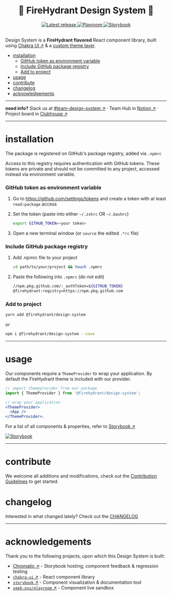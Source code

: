 <h1 align="center">🌈 FireHydrant Design System 🦄</h1>

<div align="center">
    <a href="https://github.com/firehydrant/design-system/releases">
        <img alt="Latest release" src="https://img.shields.io/github/v/release/firehydrant/design-system" />
    </a>
    <a href="https://firehydrant.github.io/design-system/">
       <img alt="Playroom" src="https://img.shields.io/badge/playroom-live-000" />
    </a>
    <a href="https://main--607731addb01d30021caeac2.chromatic.com">
       <img alt="Storybook" src="https://raw.githubusercontent.com/storybooks/brand/master/badge/badge-storybook.svg" />
    </a>
</div>

<br/>

Design System is a **FireHydrant flavored** React component library, built using [Chakra UI ↗️](https://chakra-ui.com/) &amp; a [custom theme layer](./lib/theme/index.js).

- [installation](#installation)
    - [GitHub token as environment variable](#github-token-as-environment-variable)
    - [Include GitHub package registry](#include-github-package-registry)
    - [Add to project](#add-to-project)
- [usage](#usage)
- [contribute](#contribute)
- [changelog](#changelog)
- [acknowledgements](#acknowledgements)

---

**need info?** Slack us at [#team-design-system ↗️](https://firehydrant.slack.com/archives/C01GRKLDRB9) · Team Hub in [Notion ↗️](https://www.notion.so/firehydrant/Design-System-c4e554d509414719908eedb9dcc0c417) · Project board in [Clubhouse ↗️](https://app.clubhouse.io/firehydrant/project/18818/design-system)

---

# installation

The package is registered on GitHub's package registry, added via `.npmrc`

Access to this registry requires authentication with GitHub tokens. These tokens are private and should not be committed to any project, accessed instead via environment variable.

### GitHub token as environment variable

1. Go to https://github.com/settings/tokens and create a token with at least `read:package` access

2. Set the token (paste into either `~/.zshrc` OR `~/.bashrc`)

   ```sh
   export GITHUB_TOKEN=<your token>
   ```

3. Open a new terminal window (or `source` the edited `.*rc` file)

### Include GitHub package registry

1. Add .npmrc file to your project

   ```sh
   cd path/to/your/project && touch .npmrc
   ```

2. Paste the following into `.npmrc` (do not edit)
   ```sh
   //npm.pkg.github.com/:_authToken=${GITHUB_TOKEN}
   @firehydrant:registry=https://npm.pkg.github.com
   ```

### Add to project

```sh
yarn add @firehydrant/design-system
```

_or_

```sh
npm i @firehydrant/design-system --save
```

---

# usage

Our components require a `ThemeProvider` to wrap your application. By default the FireHydrant theme is included with our provider.

```jsx
// import themeprovider from our package
import { ThemeProvider } from '@firehydrant/design-system';

// wrap your application
<ThemeProvider>
  <App />
</ThemeProvider>;
```

For a list of all components & properties, refer to [Storybook ↗️](https://main--607731addb01d30021caeac2.chromatic.com)

[![Storybook](https://raw.githubusercontent.com/storybooks/brand/master/badge/badge-storybook.svg)](https://main--607731addb01d30021caeac2.chromatic.com/)

---

# contribute

We welcome all additions and modifications, check out the [Contribution Guidelines](./CONTRIBUTING.md) to get started.

# changelog

Interested in what changed lately? Check out the [CHANGELOG](./CHANGELOG.md)

---

# acknowledgements

Thank you to the following projects, upon which this Design System is built:

- [Chromatic ↗️](https://www.chromatic.com/) - Storybook hosting; component feedback & regression testing
- [`chakra-ui` ↗️](https://github.com/chakra-ui/chakra-ui) - React component library
- [`storybook` ↗️](https://github.com/storybookjs/storybook) - Component visualization & documentation tool
- [`seek-oss/playroom` ↗️](https://github.com/seek-oss/playroom) - Component live sandbox

